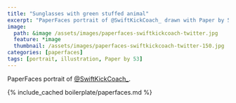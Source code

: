```yaml
---
title: "Sunglasses with green stuffed animal"
excerpt: "PaperFaces portrait of @SwiftKickCoach_ drawn with Paper by 53 on an iPad."
image: 
  path: &image /assets/images/paperfaces-swiftkickcoach-twitter.jpg 
  feature: *image
  thumbnail: /assets/images/paperfaces-swiftkickcoach-twitter-150.jpg
categories: [paperfaces]
tags: [portrait, illustration, Paper by 53]
---
```


PaperFaces portrait of [@SwiftKickCoach_](https://twitter.com/SwiftKickCoach_).

{% include_cached boilerplate/paperfaces.md %}

